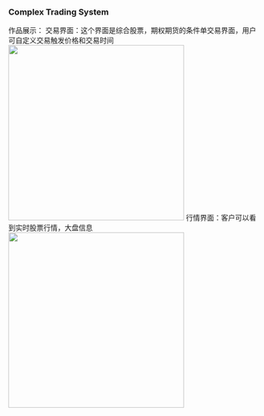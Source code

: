 ﻿### Complex Trading System

作品展示：
交易界面：这个界面是综合股票，期权期货的条件单交易界面，用户可自定义交易触发价格和交易时间
<img src="lionelliang.github.io/pic/MFComplexTrading.png" width="350" />
行情界面：客户可以看到实时股票行情，大盘信息
<img src="lionelliang.github.io/pic/MFCTickShot.png" width="350" />